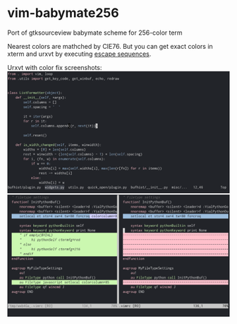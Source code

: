 vim-babymate256
===============

Port of gtksourceview babymate scheme for 256-color term

Nearest colors are mathched by CIE76. But you can get exact
colors in xterm and urxvt by executing [escape
sequences](colors/babymate256.vim#L103).

Urxvt with color fix screenshots:
![python](img/python.png)
![diff](img/diff.png)
